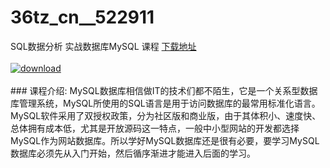 # 36tz_cn__522911
SQL数据分析 实战数据库MySQL 课程
[下载地址](http://www.36tz.cn/article/522911 "下载地址")
<br/></br>[![download](http://36tz.cn/muke_img/2018_06_2-31-300x166.png "下载地址")](http://www.36tz.cn/article/522911 "下载地址")
<br/></br>### 课程介绍:
MySQL数据库相信做IT的技术们都不陌生，它是一个关系型数据库管理系统，MySQL所使用的SQL语言是用于访问数据库的最常用标准化语言。MySQL软件采用了双授权政策，分为社区版和商业版，由于其体积小、速度快、总体拥有成本低，尤其是开放源码这一特点，一般中小型网站的开发都选择MySQL作为网站数据库。所以学好MySQL数据库还是很有必要，要学习MySQL数据库必须先从入门开始，然后循序渐进才能进入后面的学习。



